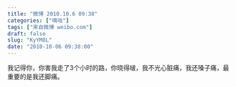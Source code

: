 ```yaml
---
title: "微博 2010.10.6 09:38"
categories: ["嘀咕"]
tags: ["来自微博 weibo.com"]
draft: false
slug: "KyYM8L"
date: "2010-10-06 09:38:00"
---
```


<p>我记得你，你害我走了3个小时的路，你晓得啵，我不光心脏痛，我还嗓子痛，最重要的是我还脚痛。 ​​​​</p>
